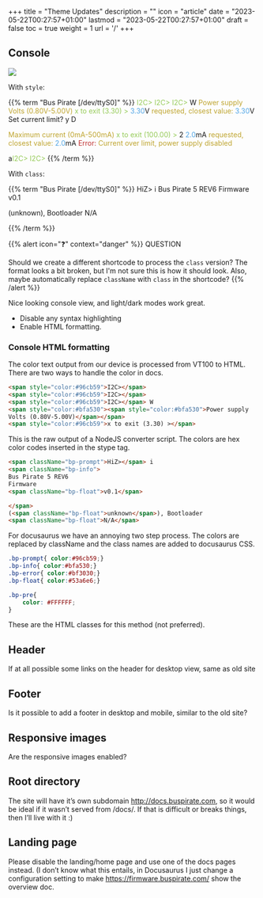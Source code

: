 +++
title = "Theme Updates"
description = ""
icon = "article"
date = "2023-05-22T00:27:57+01:00"
lastmod = "2023-05-22T00:27:57+01:00"
draft = false
toc = true
weight = 1
url = '/' 
+++

## Console

![](images/docs/cmd-toolbar.png)

With `style`:

{{% term "Bus Pirate [/dev/ttyS0]" %}}
<span style="color:#96cb59">I2C></span>
<span style="color:#96cb59">I2C></span>
<span style="color:#96cb59">I2C></span> W
<span style="color:#bfa530"><span style="color:#bfa530">Power supply
Volts (0.80V-5.00V)</span></span>
<span style="color:#96cb59">x to exit (3.30) ></span>
<span style="color:#53a6e6">3.30</span>V<span style="color:#bfa530"> requested, closest value: <span style="color:#53a6e6">3.30</span></span>V
Set current limit?
y D

<span style="color:#bfa530">Maximum current (0mA-500mA)</span>
<span style="color:#96cb59">x to exit (100.00) ></span> 2
<span style="color:#53a6e6">2.0</span>mA<span style="color:#bfa530"> requested, closest value: <span style="color:#53a6e6">2.0</span></span>mA
<span style="color:#bf3030">Error:<span style="color:#bfa530"> Current over limit, power supply disabled</span></span>

a<span style="color:#96cb59">I2C></span>
<span style="color:#96cb59">I2C></span>
{{% /term %}}

With `class`:

{{% term "Bus Pirate [/dev/ttyS0]" %}}
<span class="bp-prompt">HiZ></span> i
<span class="bp-info">
Bus Pirate 5 REV6
Firmware 
<span class="bp-float">v0.1</span>

</span> 
(<span class="bp-float">unknown</span>), Bootloader 
<span class="bp-float">N/A</span>

{{% /term %}}

{{% alert icon="❓" context="danger" %}}
QUESTION

Should we create a different shortcode to process the `class` version? The
format looks a bit broken, but I'm not sure this is how it should look. Also,
maybe automatically replace `className` with `class` in the shortcode?
{{% /alert %}}

Nice looking console view, and light/dark modes work great.
- Disable any syntax highlighting
- Enable HTML formatting. 

### Console HTML formatting

The color text output from our device is processed from VT100 to HTML. There are two ways to handle the color in docs.

```html
<span style="color:#96cb59">I2C></span>
<span style="color:#96cb59">I2C></span>
<span style="color:#96cb59">I2C></span> W
<span style="color:#bfa530"><span style="color:#bfa530">Power supply
Volts (0.80V-5.00V)</span></span>
<span style="color:#96cb59">x to exit (3.30) ></span>
```
This is the raw output of a NodeJS converter script. The colors are hex color codes inserted in the stype tag.

```html
<span className="bp-prompt">HiZ></span> i
<span className="bp-info">
Bus Pirate 5 REV6
Firmware 
<span className="bp-float">v0.1</span>

</span> 
(<span className="bp-float">unknown</span>), Bootloader 
<span className="bp-float">N/A</span>

```

For docusaurus we have an annoying two step process. The colors are replaced by className and the class names are added to docusaurus CSS.

```css
.bp-prompt{ color:#96cb59;} 
.bp-info{ color:#bfa530;} 
.bp-error{ color:#bf3030;} 
.bp-float{ color:#53a6e6;}

.bp-pre{
	color: #FFFFFF;
}
```

These are the HTML classes for this method (not preferred).

## Header
If at all possible some links on the header for desktop view, same as old site

## Footer
Is it possible to add a footer in desktop and mobile, similar to the old site?

## Responsive images
Are the responsive images enabled?

## Root directory
The site will have it’s own subdomain  http://docs.buspirate.com, so it would be ideal if it wasn’t served from /docs/. If that is difficult or breaks things, then I’ll live with it :)

## Landing page
Please disable the landing/home page and use one of the docs pages instead. (I don’t know what this entails, in Docusaurus I just change a configuration setting to make https://firmware.buspirate.com/ show the overview doc.

